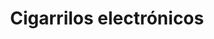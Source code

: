---
title: "Cigarrilos electrónicos"
url: /dos-hermanas/cigarrilos-electronicos/
shop: E-Zigaretten
---
